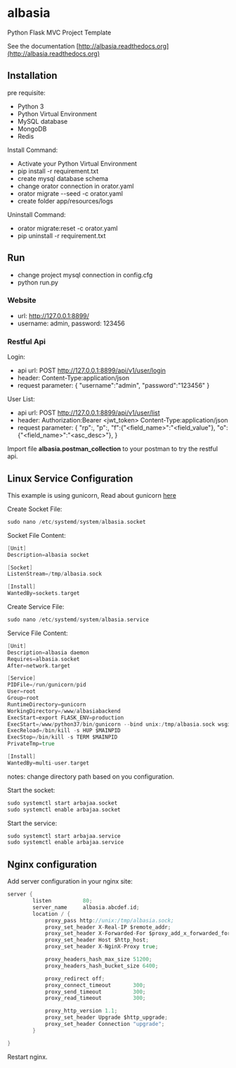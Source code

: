 # albasia
Python Flask MVC Project Template

See the documentation [http://albasia.readthedocs.org](http://albasia.readthedocs.org)

## Installation

pre requisite:
- Python 3
- Python Virtual Environment
- MySQL database
- MongoDB
- Redis

Install Command:
- Activate your Python Virtual Environment
- pip install -r requirement.txt
- create mysql database schema
- change orator connection in orator.yaml
- orator migrate --seed -c orator.yaml
- create folder app/resources/logs

Uninstall Command:
- orator migrate:reset -c orator.yaml
- pip uninstall -r requirement.txt

## Run

- change project mysql connection in config.cfg
- python run.py

### Website
- url: http://127.0.0.1:8899/
- username: admin, password: 123456

### Restful Api

Login:
- api url: POST http://127.0.0.1:8899/api/v1/user/login
- header: Content-Type:application/json
- request parameter: { "username":"admin", "password":"123456" }

User List:
- api url: POST http://127.0.0.1:8899/api/v1/user/list
- header: 
Authorization:Bearer <jwt_token>
Content-Type:application/json
- request parameter: 
{ 
	"rp":<RecordPerPage>, 
	"p":<Page>, 
	"f":{"<field_name>":"<field_value"},
	"o":{"<field_name>":"<asc_desc>"},
}

Import file **albasia.postman_collection** to your postman to try the restful api.


## Linux Service Configuration

This example is using gunicorn, Read about gunicorn [here](https://gunicorn.org)

Create Socket File:

```go
sudo nano /etc/systemd/system/albasia.socket
```

Socket File Content:
```go
[Unit]
Description=albasia socket

[Socket]
ListenStream=/tmp/albasia.sock

[Install]
WantedBy=sockets.target
```

Create Service File:
```go
sudo nano /etc/systemd/system/albasia.service 
```

Service File Content:
```go
[Unit]
Description=albasia daemon
Requires=albasia.socket
After=network.target

[Service]
PIDFile=/run/gunicorn/pid
User=root
Group=root
RuntimeDirectory=gunicorn
WorkingDirectory=/www/albasiabackend
ExecStart=export FLASK_ENV=production
ExecStart=/www/python37/bin/gunicorn --bind unix:/tmp/albasia.sock wsgi:app --timeout=30
ExecReload=/bin/kill -s HUP $MAINPID
ExecStop=/bin/kill -s TERM $MAINPID
PrivateTmp=true

[Install]
WantedBy=multi-user.target
```

notes: change directory path based on you configuration.

Start the socket:
```go
sudo systemctl start arbajaa.socket
sudo systemctl enable arbajaa.socket
```

Start the service:
```go
sudo systemctl start arbajaa.service
sudo systemctl enable arbajaa.service
```

## Nginx configuration

Add server configuration in your nginx site:
```go
server {
        listen          80;
        server_name     albasia.abcdef.id;
        location / {
            proxy_pass http://unix:/tmp/albasia.sock;
            proxy_set_header X-Real-IP $remote_addr;
            proxy_set_header X-Forwarded-For $proxy_add_x_forwarded_for;
            proxy_set_header Host $http_host;
            proxy_set_header X-NginX-Proxy true;

            proxy_headers_hash_max_size 51200;
            proxy_headers_hash_bucket_size 6400;

            proxy_redirect off;
            proxy_connect_timeout       300;
            proxy_send_timeout          300;
            proxy_read_timeout          300;

            proxy_http_version 1.1;
            proxy_set_header Upgrade $http_upgrade;
            proxy_set_header Connection "upgrade";
        }

}
```

Restart nginx.


